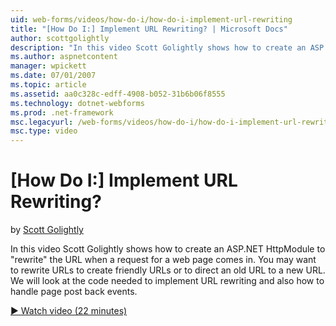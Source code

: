 ```yaml
---
uid: web-forms/videos/how-do-i/how-do-i-implement-url-rewriting
title: "[How Do I:] Implement URL Rewriting? | Microsoft Docs"
author: scottgolightly
description: "In this video Scott Golightly shows how to create an ASP.NET HttpModule to 'rewrite' the URL when a request for a web page comes in. You may want to rewrite..."
ms.author: aspnetcontent
manager: wpickett
ms.date: 07/01/2007
ms.topic: article
ms.assetid: aa0c328c-edff-4908-b052-31b6b06f8555
ms.technology: dotnet-webforms
ms.prod: .net-framework
msc.legacyurl: /web-forms/videos/how-do-i/how-do-i-implement-url-rewriting
msc.type: video
---
```

[How Do I:] Implement URL Rewriting?
====================
by [Scott Golightly](https://github.com/scottgolightly)

In this video Scott Golightly shows how to create an ASP.NET HttpModule to "rewrite" the URL when a request for a web page comes in. You may want to rewrite URLs to create friendly URLs or to direct an old URL to a new URL. We will look at the code needed to implement URL rewriting and also how to handle page post back events.

[&#9654; Watch video (22 minutes)](https://channel9.msdn.com/Blogs/ASP-NET-Site-Videos/how-do-i-implement-url-rewriting)
